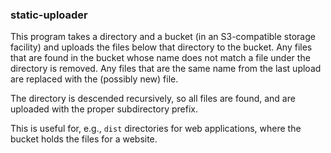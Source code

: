 ### static-uploader

This program takes a directory and a bucket (in an S3-compatible storage facility)
and uploads the files below that directory to the bucket. Any files that are found
in the bucket whose name does not match a file under the directory is removed. Any
files that are the same name from the last upload are replaced with the (possibly
new) file.

The directory is descended recursively, so all files are found, and are uploaded with
the proper subdirectory prefix.

This is useful for, e.g., `dist` directories for web applications, where the bucket
holds the files for a website.
